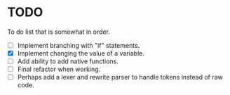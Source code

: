 # TODO

To do list that is somewhat in order.

- [ ] Implement branching with "if" statements.
- [x] Implement changing the value of a variable.
- [ ] Add ability to add native functions.
- [ ] Final refactor when working.
- [ ] Perhaps add a lexer and rewrite parser to handle tokens instead of raw code.
